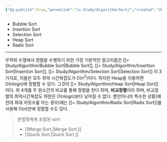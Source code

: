 ```yaml
---
{"dg-publish":true,"permalink":"/= Study/Algorithm/Sort/","created":"2023-12-04T23:03:42.000+09:00","updated":"2025-01-14T15:33:43.000+09:00"}
---
```


- Bubble Sort
- Insertion Sort
- Selection Sort
- Heap Sort
- Radix Sort
---
무작위 수열에서 정렬을 수행하기 위한 가장 기본적인 알고리즘은 [[= Study/Algorithm/Bubble Sort\|Bubble Sort]], [[= Study/Algorithm/Insertion Sort\|Insertion Sort]], [[= Study/Algorithm/Selection Sort\|Selection Sort]] 이 3가지로, 이들은 모두 최악 시간복잡도가 O($n^2$)이다.
하지만 Heap을 이용하면 O($n$log$n$)에 정렬할 수 있다. 그것이 [[= Study/Algorithm/Heap Sort\|Heap Sort]]이다.
위 4개를 두 원소간의 비교를 통해 정렬을 한다 하여, **비교정렬**이라 하며, 비교정렬의 최악시간복잡도 하한은 O($n$log$n$)보다 낮아질 수 없다.
뿐만아니라 특수한 상황(예컨대 최대 자릿수를 아는 경우)에는 [[= Study/Algorithm/Radix Sort\|Radix Sort]]를 사용해 O(n)만에 정렬할 수도 있다.

>분할정복에 포함된 sort
>- [[Merge Sort.\|Merge Sort.]]
>- [[Quick Sort.\|Quick Sort.]]


